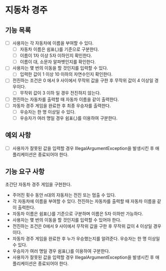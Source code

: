 # 지동차 경주
## 기능 목록
- [ ] 사용자는 각 자동차에 이름을 부여할 수 있다.
  - [ ] 자동차 이름은 쉼표(,)를 기준으로 구분한다.
  - [ ] 이름이 1자 이상 5자 이하인지 확인한다.
  - [ ] 이름이 대, 소문자 알파벳인지를 확인한다.
- [ ] 사용자는 몇 번의 이동을 할 것인지를 입력할 수 있다.
  - [ ] 입력한 값이 1 이상 10 이하의 자연수인지 확인한다.
- [ ] 전진하는 조건은 0 에서 9 사이에서 무작위 값을 구한 후 무작위 값이 4 이상일 경우이다.
  - [ ] 무작위 값이 3 이하 일 경우 전진하지 않는다.
- [ ] 전진하는 자동차를 출력할 때 자동차 이름을 같이 출력한다.
- [ ] 자동차 경주 게임을 완료한 후 최종 우승자를 출력한다.
  - [ ] 우승자는 한 명 이상일 수 있다.
  - [ ] 우승자가 여러 명일 경우 쉼표(,)를 이용하여 구분한다.

## 예외 사항
- [ ] 사용자가 잘못된 값을 입력할 경우 IllegalArgumentException을 발생시킨 후 애플리케이션은 종료되어야 한다.


## 기능 요구 사항
초간단 자동차 경주 게임을 구현한다.

- 주어진 횟수 동안 n대의 자동차는 전진 또는 멈출 수 있다.
- 각 자동차에 이름을 부여할 수 있다. 전진하는 자동차를 출력할 때 자동차 이름을 같이 출력한다.
- 자동차 이름은 쉼표(,)를 기준으로 구분하며 이름은 5자 이하만 가능하다.
- 사용자는 몇 번의 이동을 할 것인지를 입력할 수 있어야 한다.
- 전진하는 조건은 0에서 9 사이에서 무작위 값을 구한 후 무작위 값이 4 이상일 경우이다.
- 자동차 경주 게임을 완료한 후 누가 우승했는지를 알려준다. 우승자는 한 명 이상일 수 있다.
- 우승자가 여러 명일 경우 쉼표(,)를 이용하여 구분한다.
- 사용자가 잘못된 값을 입력할 경우 IllegalArgumentException을 발생시킨 후 애플리케이션은 종료되어야 한다.